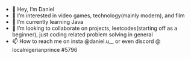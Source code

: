 - 👋 Hey, I’m Daniel
- 👀 I’m interested in video games, technology(mainly modern), and film 
- 🌱 I’m currently learning Java
- 💞️ I’m looking to collaborate on projects, leetcodes(starting off as a beginner), just coding related problem solving in general 
- 📫 How to reach me on insta @daniel.u__ or even discord @ localnigerianprince #5796

<!---
Daniel-Umegboh/Daniel-Umegboh is a ✨ special ✨ repository because its `README.md` (this file) appears on your GitHub profile.
You can click the Preview link to take a look at your changes.
--->
